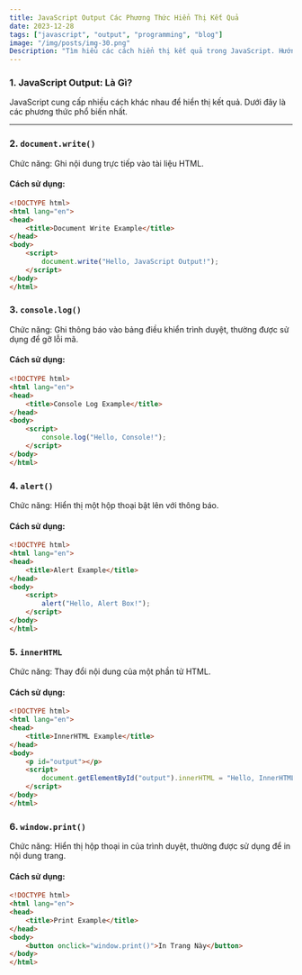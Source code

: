 ```yaml
---
title: JavaScript Output Các Phương Thức Hiển Thị Kết Quả  
date: 2023-12-28  
tags: ["javascript", "output", "programming", "blog"]  
image: "/img/posts/img-30.png"  
Description: "Tìm hiểu các cách hiển thị kết quả trong JavaScript. Hướng dẫn chi tiết về document.write, console.log, alert, và innerHTML."  
---
```


### 1. JavaScript Output: Là Gì?  

JavaScript cung cấp nhiều cách khác nhau để hiển thị kết quả. Dưới đây là các phương thức phổ biến nhất.

---

### 2. `document.write()`  

Chức năng: Ghi nội dung trực tiếp vào tài liệu HTML.  

#### Cách sử dụng:  
```html
<!DOCTYPE html>
<html lang="en">
<head>
    <title>Document Write Example</title>
</head>
<body>
    <script>
        document.write("Hello, JavaScript Output!");
    </script>
</body>
</html>
```

### 3. `console.log()`
Chức năng: Ghi thông báo vào bảng điều khiển trình duyệt, thường được sử dụng để gỡ lỗi mã.

#### Cách sử dụng:
```html
<!DOCTYPE html>
<html lang="en">
<head>
    <title>Console Log Example</title>
</head>
<body>
    <script>
        console.log("Hello, Console!");
    </script>
</body>
</html>
```

### 4. `alert()`
Chức năng: Hiển thị một hộp thoại bật lên với thông báo.

#### Cách sử dụng:
```html
<!DOCTYPE html>
<html lang="en">
<head>
    <title>Alert Example</title>
</head>
<body>
    <script>
        alert("Hello, Alert Box!");
    </script>
</body>
</html>
```

### 5. `innerHTML`
Chức năng: Thay đổi nội dung của một phần tử HTML.

#### Cách sử dụng:
```html
<!DOCTYPE html>
<html lang="en">
<head>
    <title>InnerHTML Example</title>
</head>
<body>
    <p id="output"></p>
    <script>
        document.getElementById("output").innerHTML = "Hello, InnerHTML!";
    </script>
</body>
</html>
```

### 6. `window.print()`
Chức năng: Hiển thị hộp thoại in của trình duyệt, thường được sử dụng để in nội dung trang.

#### Cách sử dụng:
```html
<!DOCTYPE html>
<html lang="en">
<head>
    <title>Print Example</title>
</head>
<body>
    <button onclick="window.print()">In Trang Này</button>
</body>
</html>
```